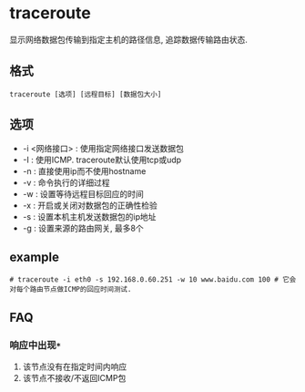 # traceroute
显示网络数据包传输到指定主机的路径信息, 追踪数据传输路由状态.

## 格式

    traceroute [选项] [远程目标] [数据包大小]

## 选项
- -i <网络接口> : 使用指定网络接口发送数据包
- -I : 使用ICMP. traceroute默认使用tcp或udp
- -n : 直接使用ip而不使用hostname
- -v : 命令执行的详细过程
- -w <timeout> : 设置等待远程目标回应的时间
- -x : 开启或关闭对数据包的正确性检验
- -s <source ip> : 设置本机主机发送数据包的ip地址
- -g <gateway> : 设置来源的路由网关, 最多8个

## example
```
# traceroute -i eth0 -s 192.168.0.60.251 -w 10 www.baidu.com 100 # 它会对每个路由节点做ICMP的回应时间测试.
```

## FAQ
### 响应中出现`*`
1. 该节点没有在指定时间内响应
1. 该节点不接收/不返回ICMP包


